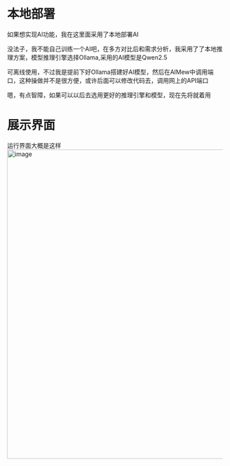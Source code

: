 # 本地部署
如果想实现AI功能，我在这里面采用了本地部署AI

没法子，我不能自己训练一个AI吧，在多方对比后和需求分析，我采用了了本地推理方案，模型推理引擎选择Ollama,采用的AI模型是Qwen2.5

可离线使用，不过我是提前下好Ollama搭建好AI模型，然后在AIMew中调用端口，这种操做并不是很方便，或许后面可以修改代码去，调用网上的API端口

嗯，有点智障，如果可以以后去选用更好的推理引擎和模型，现在先将就着用

# 展示界面
运行界面大概是这样
<img width="870" height="723" alt="image" src="https://github.com/user-attachments/assets/cf666af0-57c6-4150-a972-ad5439cec2ff" />
